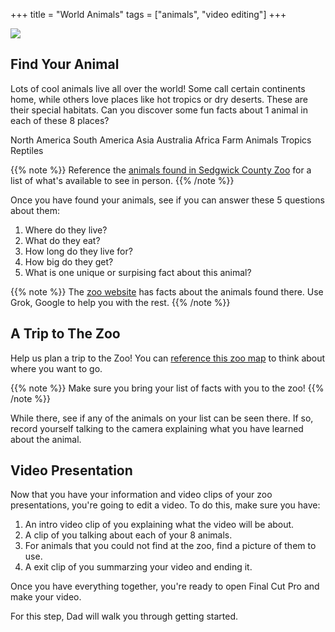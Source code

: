 +++
title = "World Animals"
tags = ["animals", "video editing"]
+++

<img class="hero" src="/images/hero/animals.jpg" />

## Find Your Animal

Lots of cool animals live all over the world! Some call certain continents home, while others love places like hot tropics or dry deserts. These are their special habitats. Can you discover some fun facts about 1 animal in each of these 8 places?

<div class="pills">
    <span>North America</span>
    <span>South America</span>
    <span>Asia</span>
    <span>Australia</span>
    <span>Africa</span>
    <span>Farm Animals</span>
    <span>Tropics</span>
    <span>Reptiles</span>
</div>

{{% note %}}
Reference the [animals found in Sedgwick County Zoo](https://scz.org/learn/animals) for a list of what's available to see in person.
{{% /note %}}

Once you have found your animals, see if you can answer these 5 questions about them:

1. Where do they live?
2. What do they eat?
3. How long do they live for?
4. How big do they get?
5. What is one unique or surpising fact about this animal?

{{% note %}}
The [zoo website](https://scz.org/learn/animals) has facts about the animals found there. Use Grok, Google to help you with the rest.
{{% /note %}}

## A Trip to The Zoo

Help us plan a trip to the Zoo! You can [reference this zoo map](https://scz.org/wp-content/uploads/2020/11/Sedgwick-County-Zoo-Map.pdf) to think about where you want to go.

{{% note %}}
Make sure you bring your list of facts with you to the zoo!
{{% /note %}}

While there, see if any of the animals on your list can be seen there. If so, record yourself talking to the camera explaining what you have learned about the animal.

## Video Presentation

Now that you have your information and video clips of your zoo presentations, you're going to edit a video. To do this, make sure you have:

1. An intro video clip of you explaining what the video will be about.
2. A clip of you talking about each of your 8 animals.
3. For animals that you could not find at the zoo, find a picture of them to use.
4. A exit clip of you summarzing your video and ending it.

Once you have everything together, you're ready to open Final Cut Pro and make your video.

For this step, Dad will walk you through getting started.





